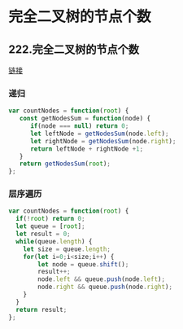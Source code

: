 # 完全二叉树的节点个数

## 222.完全二叉树的节点个数  

[链接](https://leetcode.cn/problems/count-complete-tree-nodes/)  

### 递归  

```js
var countNodes = function(root) {
   const getNodesSum = function(node) {
      if(node === null) return 0;
      let leftNode = getNodesSum(node.left);
      let rightNode = getNodesSum(node.right);
      return leftNode + rightNode +1;
   }
   return getNodesSum(root);
};
```

### 层序遍历  

```js 
var countNodes = function(root) {
  if(!root) return 0;
  let queue = [root];
  let result = 0;
  while(queue.length) {
    let size = queue.length;
    for(let i=0;i<size;i++) {
        let node = queue.shift();
        result++;
        node.left && queue.push(node.left);
        node.right && queue.push(node.right);
    }
  }
  return result;
};
```